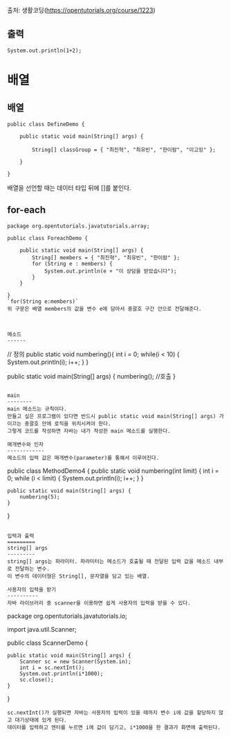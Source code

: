 출처: 생활코딩(https://opentutorials.org/course/1223)

출력
----
```System.out.println(1+2);```

배열
=====
배열
-----
```
public class DefineDemo {
 
    public static void main(String[] args) {
 
        String[] classGroup = { "최진혁", "최유빈", "한이람", "이고잉" };
 
    }
 
}
```
배열을 선언할 때는 데이터 타입 뒤에 []를 붙인다. 

for-each
-----------
```
package org.opentutorials.javatutorials.array;
 
public class ForeachDemo {
 
    public static void main(String[] args) {
        String[] members = { "최진혁", "최유빈", "한이람" };
        for (String e : members) {
            System.out.println(e + "이 상담을 받았습니다");
        }
    }
 
}
`for(String e:members)`  
위 구문은 배열 members의 값을 변수 e에 담아서 중괄호 구간 안으로 전달해준다.



메소드
------
```
// 정의
public static void numbering(){
	int i = 0;
	while(i < 10) {
		System.out.println(i);
		i++;
	}
}

public static void main(String[] args) {
	numbering(); //호출
}
```

main
--------
main 메소드는 규칙이다.   
만들고 싶은 프로그램이 있다면 반드시 public static void main(String[] args) 가 이끄는 중괄호 안에 로직을 위치시켜야 한다.  
그렇게 코드를 작성하면 자바는 내가 작성한 main 메소드를 실행한다.  

매개변수와 인자
------------
메소드의 입력 값은 매개변수(parameter)를 통해서 이루어진다.
```
public class MethodDemo4 {
    public static void numbering(int limit) {
        int i = 0;
        while (i < limit) {
            System.out.println(i);
            i++;
        }
    }
 
    public static void main(String[] args) {
        numbering(5);
    }
}
```

입력과 출력
=========
string[] args
---------
string[] args는 파라미터. 파라미터는 메소드가 호출될 때 전달된 입력 값을 메소드 내부로 전달하는 변수.  
이 변수의 데이터형은 String[], 문자열을 담고 있는 배열.  

사용자의 입력을 받기
----------
자바 라이브러리 중 scanner을 이용하면 쉽게 사용자의 입력을 받을 수 있다.  
```
package org.opentutorials.javatutorials.io;
 
import java.util.Scanner;
 
public class ScannerDemo {
 
    public static void main(String[] args) {
        Scanner sc = new Scanner(System.in);
        int i = sc.nextInt();
        System.out.println(i*1000);
        sc.close();
    }
 
}
```
sc.nextInt()가 실행되면 자바는 사용자의 입력이 있을 때까지 변수 i에 값을 할당하지 않고 대기상태에 있게 된다.  
데이터를 입력하고 엔터를 누르면 i에 값이 담기고, i*1000을 한 결과가 화면에 출력된다.
